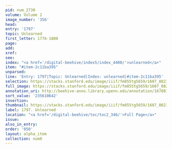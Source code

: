 ```yaml
---
pid: num_2730
volume: Volume 2
image_number: '356'
head:
entry: '1797'
topic: Unlearned
first_letter: 1776-1800
page:
add:
xref:
see:
index: "<a href='/digital-beehive/index5/index_4400/'>unlearned</a>"
item: "#item-2c11ba395"
unparsed:
line: 'Entry: 1797|Topic: Unlearned|Index: unlearned|#item-2c11ba395'
selection: https://stacks.stanford.edu/image/iiif/fm855tg5659/1607_0823/928,642,2885,393/full/0/default.jpg
full_image: https://stacks.stanford.edu/image/iiif/fm855tg5659/1607_0823/full/full/0/default.jpg
annotation_uri: http://beehive-anno.library.upenn.edu/annotation/1678813395950
sort_value: '235610642'
insertion:
thumbnail: https://stacks.stanford.edu/image/iiif/fm855tg5659/1607_0823/928,642,600,180/250,/0/default.jpg
label: 1797. Unlearned
location: "<a href='/digital-beehive/toc/toc2_346/'>Full Page</a>"
issue:
also_in_entry:
order: '050'
layout: alpha_item
collection: num8
---
```

